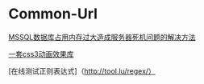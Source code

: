 # Common-Url

[MSSQL数据库占用内存过大造成服务器死机问题的解决方法](http://www.jb51.net/article/39558.htm)

[一套css3动画效果库](https://www.awesomes.cn/repo/daneden/animate-css)

[在线测试正则表达式]（http://tool.lu/regex/）
